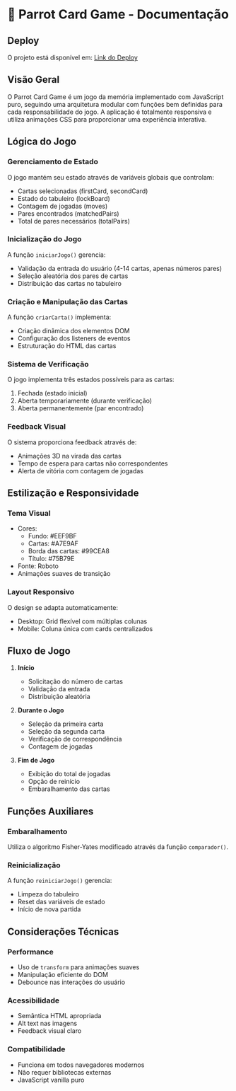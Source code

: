 # 🦜 Parrot Card Game - Documentação

## Deploy
O projeto está disponível em: [Link do Deploy]([https://zap-recall-azure.vercel.app](https://parrot-card-game-khaki.vercel.app))

## Visão Geral
O Parrot Card Game é um jogo da memória implementado com JavaScript puro, seguindo uma arquitetura modular com funções bem definidas para cada responsabilidade do jogo. A aplicação é totalmente responsiva e utiliza animações CSS para proporcionar uma experiência interativa.

## Lógica do Jogo

### Gerenciamento de Estado
O jogo mantém seu estado através de variáveis globais que controlam:
- Cartas selecionadas (firstCard, secondCard)
- Estado do tabuleiro (lockBoard)
- Contagem de jogadas (moves)
- Pares encontrados (matchedPairs)
- Total de pares necessários (totalPairs)

### Inicialização do Jogo
A função `iniciarJogo()` gerencia:
- Validação da entrada do usuário (4-14 cartas, apenas números pares)
- Seleção aleatória dos pares de cartas
- Distribuição das cartas no tabuleiro

### Criação e Manipulação das Cartas
A função `criarCarta()` implementa:
- Criação dinâmica dos elementos DOM
- Configuração dos listeners de eventos
- Estruturação do HTML das cartas

### Sistema de Verificação
O jogo implementa três estados possíveis para as cartas:
1. Fechada (estado inicial)
2. Aberta temporariamente (durante verificação)
3. Aberta permanentemente (par encontrado)


### Feedback Visual
O sistema proporciona feedback através de:
- Animações 3D na virada das cartas
- Tempo de espera para cartas não correspondentes
- Alerta de vitória com contagem de jogadas

## Estilização e Responsividade

### Tema Visual
- Cores:
  - Fundo: #EEF9BF
  - Cartas: #A7E9AF
  - Borda das cartas: #99CEA8
  - Título: #75B79E
- Fonte: Roboto
- Animações suaves de transição

### Layout Responsivo
O design se adapta automaticamente:
- Desktop: Grid flexível com múltiplas colunas
- Mobile: Coluna única com cards centralizados

## Fluxo de Jogo

1. **Início**
   - Solicitação do número de cartas
   - Validação da entrada
   - Distribuição aleatória

2. **Durante o Jogo**
   - Seleção da primeira carta
   - Seleção da segunda carta
   - Verificação de correspondência
   - Contagem de jogadas

3. **Fim de Jogo**
   - Exibição do total de jogadas
   - Opção de reinício
   - Embaralhamento das cartas

## Funções Auxiliares

### Embaralhamento
Utiliza o algoritmo Fisher-Yates modificado através da função `comparador()`.

### Reinicialização
A função `reiniciarJogo()` gerencia:
- Limpeza do tabuleiro
- Reset das variáveis de estado
- Início de nova partida

## Considerações Técnicas

### Performance
- Uso de `transform` para animações suaves
- Manipulação eficiente do DOM
- Debounce nas interações do usuário

### Acessibilidade
- Semântica HTML apropriada
- Alt text nas imagens
- Feedback visual claro

### Compatibilidade
- Funciona em todos navegadores modernos
- Não requer bibliotecas externas
- JavaScript vanilla puro








